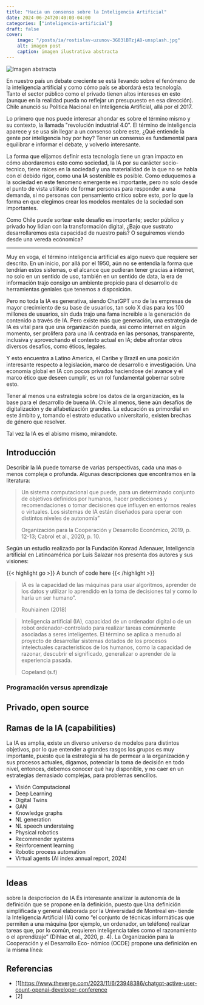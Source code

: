 ```yaml
---
title: "Hacia un consenso sobre la Inteligencia Artificial"
date: 2024-06-24T20:40:03-04:00
categories: ["inteligencia-artificial"]
draft: false
cover:
    image: "/posts/ia/rostislav-uzunov-3G03lBTzjA8-unsplash.jpg"
    alt: imagen post
    caption: imagen ilustrativa abstracta
---
```


![Imagen abstracta](/posts/ia/rostislav-uzunov-3G03lBTzjA8-unsplash.jpg)


En nuestro país un debate creciente se está llevando sobre el fenómeno de la inteligencia artificial y como cómo país se abordará esta tecnología. Tanto el sector público como el privado tienen altos intereses en esto (aunque en la realidad pueda no reflejar un presupuesto en esa dirección). Chile anunció su Politica Nacional en Inteligencia Artificial, allá por el 2017.

Lo primero que nos puede interesar ahondar es sobre el término mismo y su contexto, la llamada "revolución industrial 4.0". El término de inteligencia aparece y se usa sin llegar a un consenso sobre este, ¿Qué entiende la gente por inteligencia hoy por hoy? Tener un consenso
es fundamental para equilibrar e informar el debate, y volverlo interesante.

La forma que elijamos definir esta tecnología tiene un gran impacto en cómo abordaremos esto como sociedad, la IA por su carácter socio-tecnico, tiene raices en la sociedad y una materialidad de la que no se habla con el debido rigor, como una IA sostenible es posible. Como eduquemos a la sociedad en este fenomeno emergente es importante, pero no solo desde el punto de vista utilitario de formar personas para responder a una demanda, si no personas con pensamiento critico sobre esto, por lo que la forma en que elegimos crear los modelos mentales de la sociedad son importantes.

Como Chile puede sortear este desafío es importante; sector público y privado hoy lidian con la transformación digital, ¿Bajo que sustrato desarrollaremos esta capacidad de nuestro país? O seguiremos viendo desde una vereda ecónomica?

---

Muy en voga, el término inteligencia artificial es algo nuevo que requiere ser descrito. En un inicio, por allá por el 1950, aún no se entendía la forma que tendrían estos sistemas, o el alcance que pudieran tener gracias a internet, no solo en un sentido de uso, también en un sentido de data, la era de información trajo consigo un ambiente propicio para el desarrollo de herramientas geniales que tenemos a disposición.

Pero no toda la IA es generativa, siendo ChatGPT uno de las empresas de mayor crecimiento de su base de usuarios, tan solo X dias para los 100 millones de usuarios, sin duda trajo una fama increible a la generación de contenido a través de IA. Pero existe más que generación, una estrategia de IA es vital para que una organización pueda, asi como internet en algún momento, ser prolifera para una IA centrada en las personas, transparente, inclusiva y aprovechando el contexto actual en IA; debe afrontar otros diversos desafìos, como éticos, legales.

Y esto encuentra a Latino America, el Caribe y Brazil en una posición interesante respecto a legislación, marco de desarrollo e investigación. Una economia global en IA con pocos privados haciendose del avance y el marco ético que deseen cumplir, es un rol fundamental gobernar sobre esto.

Tener al menos una estrategia sobre los datos de la organización, es la base para el desarrollo de buena IA. Chile al menos, tiene aún desafíos de digitalización y de alfabetización grandes.
La educación es primordial en este ámbito y, tomando el estrato educativo universitario, existen brechas de género que resolver.

Tal vez la IA es el abismo mismo, mirandote.

## Introducción

Describir la IA puede tomarse de varias perspectivas, cada una mas o menos compleja o profunda.
Algunas descripciones que encontramos en la literatura:

> Un sistema computacional que puede, para un determinado conjunto de objetivos definidos por humanos, hacer predicciones y recomendaciones o tomar decisiones que influyen en entornos reales o virtuales. Los sistemas de IA están diseñados para operar con distintos niveles de autonomía”
> 
> Organización para la Cooperación y Desarrollo Económico, 2019, p. 12-13; Cabrol et al., 2020, p. 10.

Según un estudio realizado por la Fundación Konrad Adenauer, Inteligencia artificial en Latinoamérica por Luis Salazar nos presenta dos autores y sus visiones:

{{< highlight go >}} A bunch of code here {{< /highlight >}}

> IA es la capacidad de las máquinas para usar algoritmos, aprender de los datos y utilizar lo aprendido en la toma de decisiones tal y como lo haría un ser humano”.
>
>  Rouhiainen (2018)


> Inteligencia artificial (IA), capacidad de un ordenador digital o de un robot ordenador-controlado para realizar tareas comúnmente asociadas a seres inteligentes. El término se aplica a menudo al proyecto de desarrollar sistemas dotados de los procesos intelectuales característicos de los humanos, como la capacidad de razonar, descubrir el significado, generalizar o aprender de la experiencia pasada.
> 
> Copeland (s.f)

### Programación versus aprendizaje


## Privado, open source

## Ramas de la IA (capabilities)

La IA es amplia, existe un diverso universo de modelos para distintos objetivos, por lo que entender a grandes rasgos los grupos es muy importante, puesto que la estrategia si ha de permear a la organización y sus procesos actuales, digamos, potenciar la toma de decisión en todo nivel, entonces, debemos conocer qué hay disponible, y no caer en un estrategias demasiado complejas, para problemas sencillos.


- Visión Computacional
- Deep Learning
- Digital Twins
- GAN
- Knowledge graphs
- NL generation
- NL speech understaing
- Physical robotics
- Recommender systems
- Reinforcement learning
- Robotic process automation
- Virtual agents
(AI index annual report, 2024)










---

## Ideas

sobre la despcriocion de IA
Es interesante analizar la autonomía de la definición que se propone en la definición, puesto que 
Una definición simplificada y general elaborada por la Universidad de Montreal en- tiende la Inteligencia Artificial (IA) como “el conjunto de técnicas informáticas que permiten a una máquina (por ejemplo, un ordenador, un teléfono) realizar tareas que, por lo común, requieren inteligencia tales como el razonamiento o el aprendizaje” (Dihlac et al., 2020, p. 4). La Organización para la Cooperación y el Desarrollo Eco- nómico (OCDE) propone una definición en la misma línea: 



## Referencias
- [1]https://www.theverge.com/2023/11/6/23948386/chatgpt-active-user-count-openai-developer-conference
- [2]